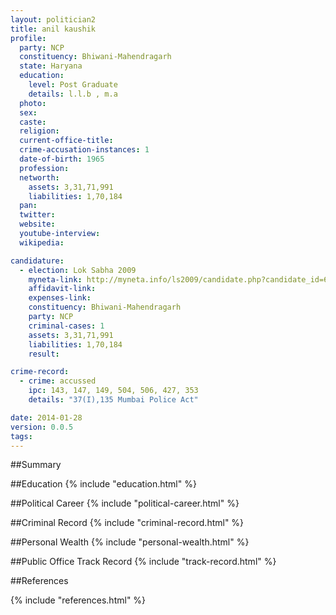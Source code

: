 ```yaml
---
layout: politician2
title: anil kaushik
profile: 
  party: NCP
  constituency: Bhiwani-Mahendragarh
  state: Haryana
  education: 
    level: Post Graduate
    details: l.l.b , m.a
  photo: 
  sex: 
  caste: 
  religion: 
  current-office-title: 
  crime-accusation-instances: 1
  date-of-birth: 1965
  profession: 
  networth: 
    assets: 3,31,71,991
    liabilities: 1,70,184
  pan: 
  twitter: 
  website: 
  youtube-interview: 
  wikipedia: 

candidature: 
  - election: Lok Sabha 2009
    myneta-link: http://myneta.info/ls2009/candidate.php?candidate_id=6683
    affidavit-link: 
    expenses-link: 
    constituency: Bhiwani-Mahendragarh 
    party: NCP
    criminal-cases: 1
    assets: 3,31,71,991
    liabilities: 1,70,184
    result:  

crime-record: 
  - crime: accussed
    ipc: 143, 147, 149, 504, 506, 427, 353
    details: "37(I),135 Mumbai Police Act" 

date: 2014-01-28
version: 0.0.5
tags: 
---
```

##Summary


##Education
{% include "education.html" %}


##Political Career
{% include "political-career.html" %}


##Criminal Record
{% include "criminal-record.html" %}


##Personal Wealth
{% include "personal-wealth.html" %}


##Public Office Track Record
{% include "track-record.html" %}


##References


{% include "references.html" %}